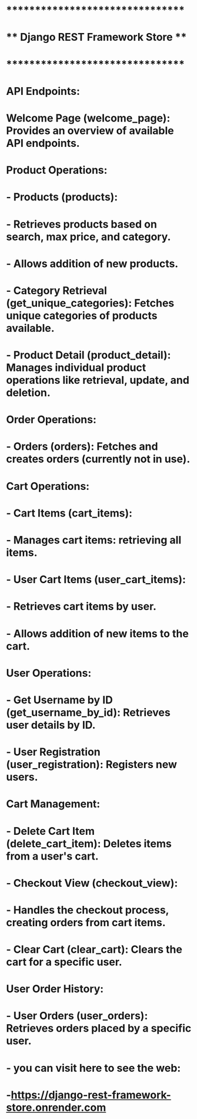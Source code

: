 # *******************************
# ** Django REST Framework Store **
# *******************************

# API Endpoints:

# Welcome Page (welcome_page): Provides an overview of available API endpoints.

# Product Operations:

# - Products (products):
#   - Retrieves products based on search, max price, and category.
#   - Allows addition of new products.

# - Category Retrieval (get_unique_categories): Fetches unique categories of products available.

# - Product Detail (product_detail): Manages individual product operations like retrieval, update, and deletion.

# Order Operations:

# - Orders (orders): Fetches and creates orders (currently not in use).

# Cart Operations:

# - Cart Items (cart_items):
#   - Manages cart items: retrieving all items.

# - User Cart Items (user_cart_items):
#   - Retrieves cart items by user.
#   - Allows addition of new items to the cart.

# User Operations:

# - Get Username by ID (get_username_by_id): Retrieves user details by ID.

# - User Registration (user_registration): Registers new users.

# Cart Management:

# - Delete Cart Item (delete_cart_item): Deletes items from a user's cart.

# - Checkout View (checkout_view):
#   - Handles the checkout process, creating orders from cart items.

# - Clear Cart (clear_cart): Clears the cart for a specific user.

# User Order History:

# - User Orders (user_orders): Retrieves orders placed by a specific user.

# - you can visit here to see the web:
# -https://django-rest-framework-store.onrender.com